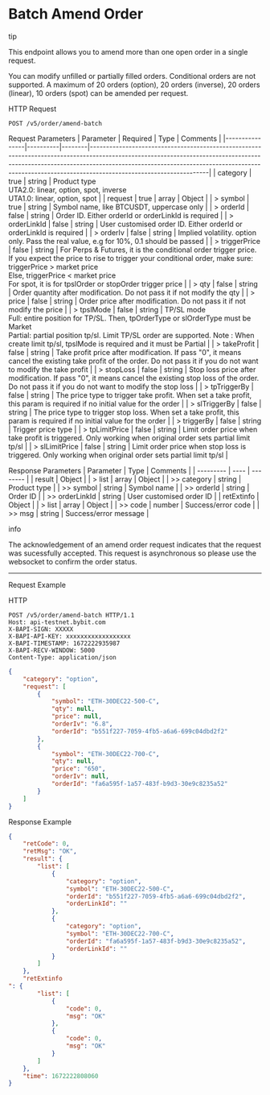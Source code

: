 # Batch Amend Order

tip


This endpoint allows you to amend more than one open order in a single request.

You can modify unfilled or partially filled orders. Conditional orders are not supported.
A maximum of 20 orders (option), 20 orders (inverse), 20 orders (linear), 10 orders (spot) can be amended per request.

HTTP Request
```http
POST /v5/order/amend-batch
```

Request Parameters
| Parameter      | Required | Type   | Comments                                                                                                                                                                                                                                                                      |
|----------------|----------|--------|-------------------------------------------------------------------------------------------------------------------------------------------------------------------------------------------------------------------------------------------------------------------------------|
| category       | true     | string | Product type<br>UTA2.0: linear, option, spot, inverse<br>UTA1.0: linear, option, spot                                                                                                                                                                                         |
| request        | true     | array  | Object                                                                                                                                                                                                                                                                        |
| > symbol       | true     | string | Symbol name, like BTCUSDT, uppercase only                                                                                                                                                                                                                                     |
| > orderId      | false    | string | Order ID. Either orderId or orderLinkId is required                                                                                                                                                                                                                           |
| > orderLinkId  | false    | string | User customised order ID. Either orderId or orderLinkId is required                                                                                                                                                                                                           |
| > orderIv      | false    | string | Implied volatility. option only. Pass the real value, e.g for 10%, 0.1 should be passed                                                                                                                                                                                       |
| > triggerPrice | false    | string | For Perps & Futures, it is the conditional order trigger price. If you expect the price to rise to trigger your conditional order, make sure:<br>triggerPrice > market price<br>Else, triggerPrice < market price<br>For spot, it is for tpslOrder or stopOrder trigger price |
| > qty          | false    | string | Order quantity after modification. Do not pass it if not modify the qty                                                                                                                                                                                                       |
| > price        | false    | string | Order price after modification. Do not pass it if not modify the price                                                                                                                                                                                                        |
| > tpslMode     | false    | string | TP/SL mode<br>Full: entire position for TP/SL. Then, tpOrderType or slOrderType must be Market<br>Partial: partial position tp/sl. Limit TP/SL order are supported. Note
: When create limit tp/sl, tpslMode is required and it must be Partial                                |
| > takeProfit   | false    | string | Take profit price after modification. If pass "0", it means cancel the existing take profit of the order. Do not pass it if you do not want to modify the take profit                                                                                                         |
| > stopLoss     | false    | string | Stop loss price after modification. If pass "0", it means cancel the existing stop loss of the order. Do not pass it if you do not want to modify the stop loss                                                                                                               |
| > tpTriggerBy  | false    | string | The price type to trigger take profit. When set a take profit, this param is required if no initial value for the order                                                                                                                                                       |
| > slTriggerBy  | false    | string | The price type to trigger stop loss. When set a take profit, this param is required if no initial value for the order                                                                                                                                                         |
| > triggerBy    | false    | string | Trigger price type                                                                                                                                                                                                                                                            |
| > tpLimitPrice | false    | string | Limit order price when take profit is triggered. Only working when original order sets partial limit tp/sl                                                                                                                                                                    |
| > slLimitPrice | false    | string | Limit order price when stop loss is triggered. Only working when original order sets partial limit tp/sl                                                                                                                                                                      |

Response Parameters
| Parameter | Type | Comments |
| --------- | ---- | -------- |
| result | Object |
| > list | array | Object |
| >> category | string | Product type |
| >> symbol | string | Symbol name |
| >> orderId | string | Order ID |
| >> orderLinkId | string | User customised order ID |
| retExtinfo
 | Object |
| > list | array | Object |
| >> code | number | Success/error code |
| >> msg | string | Success/error message |

info


The acknowledgement of an amend order request indicates that the request was sucessfully accepted. This request is asynchronous so please use the websocket to confirm the order status. 

---



Request Example

HTTP
 
  

  
```http
POST /v5/order/amend-batch HTTP/1.1
Host: api-testnet.bybit.com
X-BAPI-SIGN: XXXXX
X-BAPI-API-KEY: xxxxxxxxxxxxxxxxxx
X-BAPI-TIMESTAMP: 1672222935987
X-BAPI-RECV-WINDOW: 5000
Content-Type: application/json
```

```json
{
    "category": "option",
    "request": [
        {
            "symbol": "ETH-30DEC22-500-C",
            "qty": null,
            "price": null,
            "orderIv": "6.8",
            "orderId": "b551f227-7059-4fb5-a6a6-699c04dbd2f2"
        },
        {
            "symbol": "ETH-30DEC22-700-C",
            "qty": null,
            "price": "650",
            "orderIv": null,
            "orderId": "fa6a595f-1a57-483f-b9d3-30e9c8235a52"
        }
    ]
}
```

Response Example
```json
{
    "retCode": 0,
    "retMsg": "OK",
    "result": {
        "list": [
            {
                "category": "option",
                "symbol": "ETH-30DEC22-500-C",
                "orderId": "b551f227-7059-4fb5-a6a6-699c04dbd2f2",
                "orderLinkId": ""
            },
            {
                "category": "option",
                "symbol": "ETH-30DEC22-700-C",
                "orderId": "fa6a595f-1a57-483f-b9d3-30e9c8235a52",
                "orderLinkId": ""
            }
        ]
    },
    "retExtinfo
": {
        "list": [
            {
                "code": 0,
                "msg": "OK"
            },
            {
                "code": 0,
                "msg": "OK"
            }
        ]
    },
    "time": 1672222808060
}
```


